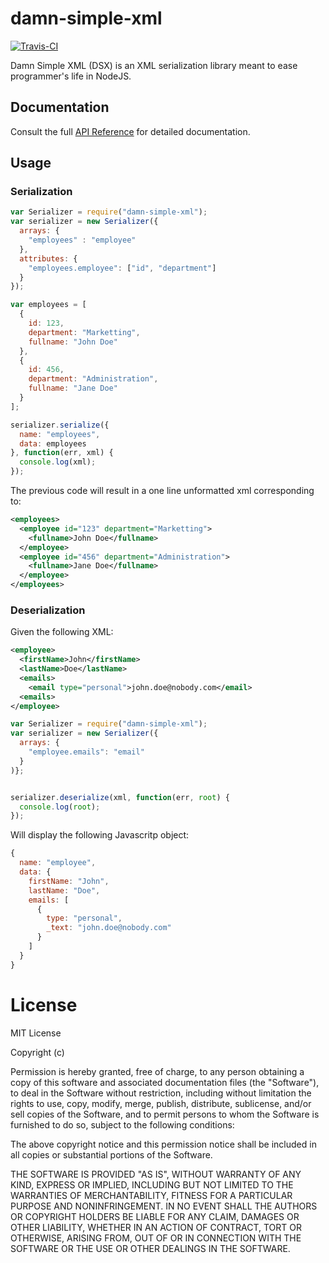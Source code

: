 damn-simple-xml
===============

<a href="https://travis-ci.org/formix/damn-simple-xml">
<img src="https://travis-ci.org/formix/damn-simple-xml.svg?branch=master" 
     alt="Travis-CI">
</a>

Damn Simple XML (DSX) is an XML serialization library meant to ease 
programmer's life in NodeJS.

## Documentation

Consult the full [API Reference](https://github.com/formix/damn-simple-xml/wiki/Api-Reference) for detailed documentation.

## Usage

### Serialization

```javascript
var Serializer = require("damn-simple-xml");
var serializer = new Serializer({
  arrays: {
    "employees" : "employee"
  },
  attributes: {
    "employees.employee": ["id", "department"]
  }
});

var employees = [
  { 
    id: 123,
    department: "Marketting",
    fullname: "John Doe"
  },
  { 
    id: 456,
    department: "Administration",
    fullname: "Jane Doe"
  }
];

serializer.serialize({
  name: "employees", 
  data: employees
}, function(err, xml) {
  console.log(xml);
});
```

The previous code will result in a one line unformatted xml corresponding to:

```xml
<employees>
  <employee id="123" department="Marketting">
    <fullname>John Doe</fullname>
  </employee>
  <employee id="456" department="Administration">
    <fullname>Jane Doe</fullname>
  </employee>
</employees>
```

### Deserialization

Given the following XML:
```xml
<employee>
  <firstName>John</firstName>
  <lastName>Doe</lastName>
  <emails>
    <email type="personal">john.doe@nobody.com</email>
  <emails>
</employee>
```


```javascript
var Serializer = require("damn-simple-xml");
var serializer = new Serializer({
  arrays: {
    "employee.emails": "email"
  }
)};


serializer.deserialize(xml, function(err, root) {
  console.log(root);
});
```

Will display the following Javascritp object:

```javascript
{
  name: "employee",
  data: {
    firstName: "John",
    lastName: "Doe",
    emails: [
      {
        type: "personal",
        _text: "john.doe@nobody.com"
      }
    ]
  }
}
```

License
=======

MIT License

Copyright (c) <year> <copyright holders>

Permission is hereby granted, free of charge, to any person obtaining a copy of this software and associated documentation files (the "Software"), to deal in the Software without restriction, including without limitation the rights to use, copy, modify, merge, publish, distribute, sublicense, and/or sell copies of the Software, and to permit persons to whom the Software is furnished to do so, subject to the following conditions:

The above copyright notice and this permission notice shall be included in all copies or substantial portions of the Software.

THE SOFTWARE IS PROVIDED "AS IS", WITHOUT WARRANTY OF ANY KIND, EXPRESS OR IMPLIED, INCLUDING BUT NOT LIMITED TO THE WARRANTIES OF MERCHANTABILITY, FITNESS FOR A PARTICULAR PURPOSE AND NONINFRINGEMENT. IN NO EVENT SHALL THE AUTHORS OR COPYRIGHT HOLDERS BE LIABLE FOR ANY CLAIM, DAMAGES OR OTHER LIABILITY, WHETHER IN AN ACTION OF CONTRACT, TORT OR OTHERWISE, ARISING FROM, OUT OF OR IN CONNECTION WITH THE SOFTWARE OR THE USE OR OTHER DEALINGS IN THE SOFTWARE.
